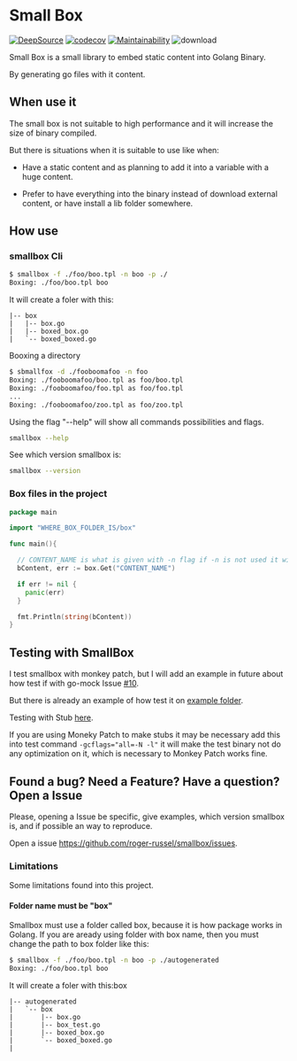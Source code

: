 # Small Box
[![DeepSource](https://static.deepsource.io/deepsource-badge-light-mini.svg)](https://deepsource.io/gh/roger-russel/smallbox/?ref=repository-badge) [![codecov](https://codecov.io/gh/roger-russel/smallbox/branch/master/graph/badge.svg)](https://codecov.io/gh/roger-russel/smallbox) [![Maintainability](https://api.codeclimate.com/v1/badges/9738317709cabed40cc5/maintainability)](https://codeclimate.com/github/roger-russel/smallbox/maintainability) ![download](https://img.shields.io/github/downloads/roger-russel/smallbox/total.svg)

Small Box is a small library to embed static content into Golang Binary.

By generating go files with it content.

## When use it

The small box is not suitable to high performance and it will increase the size of binary compiled.

But there is situations when it is suitable to use like when:

* Have a static content and as planning to add it into a variable with a huge content.

* Prefer to have everything into the binary instead of download external content, or have install a lib folder somewhere.

## How use

### smallbox Cli

```bash
$ smallbox -f ./foo/boo.tpl -n boo -p ./
Boxing: ./foo/boo.tpl boo
```

It will create a foler with this:

```tree
|-- box
|   |-- box.go
|   |-- boxed_box.go
|   `-- boxed_boxed.go
```

Booxing a directory

```bash
$ sbmallfox -d ./fooboomafoo -n foo
Boxing: ./fooboomafoo/boo.tpl as foo/boo.tpl
Boxing: ./fooboomafoo/foo.tpl as foo/foo.tpl
...
Boxing: ./fooboomafoo/zoo.tpl as foo/zoo.tpl
```

Using the flag "--help" will show all commands possibilities and flags.

```bash
smallbox --help
```

See which version smallbox is:

```bash
smallbox --version
```

### Box files in the project

```go
package main

import "WHERE_BOX_FOLDER_IS/box"

func main(){

  // CONTENT_NAME is what is given with -n flag if -n is not used it will be the value of -f
  bContent, err := box.Get("CONTENT_NAME")

  if err != nil {
    panic(err)
  }

  fmt.Println(string(bContent))
}

```

## Testing with SmallBox

I test smallbox with monkey patch, but I will add an example in future about how test if with go-mock Issue [#10](https://github.com/roger-russel/smallbox/issues/10).

But there is already an example of how test it on [example folder](./example).

Testing with Stub [here](./example/use/main_test.go).

If you are using Moneky Patch to make stubs it may be necessary add this into test command `-gcflags="all=-N -l"` it will make the test binary not do any optimization on it, which is necessary to Monkey Patch works fine.

## Found a bug? Need a Feature? Have a question? Open a Issue

Please, opening a Issue be specific, give examples, which version smallbox is, and if possible an way to reproduce.

Open a issue https://github.com/roger-russel/smallbox/issues.

### Limitations

Some limitations found into this project.

#### Folder name must be "box"

Smallbox must use a folder called box, because it is how package works in Golang.
If you are aready using folder with box name, then you must change the path to box folder like this:

```bash
$ smallbox -f ./foo/boo.tpl -n boo -p ./autogenerated
Boxing: ./foo/boo.tpl boo
```

It will create a foler with this:box

```tree
|-- autogenerated
|   `-- box
|       |-- box.go
|       |-- box_test.go
|       |-- boxed_box.go
|       `-- boxed_boxed.go
|         
```
